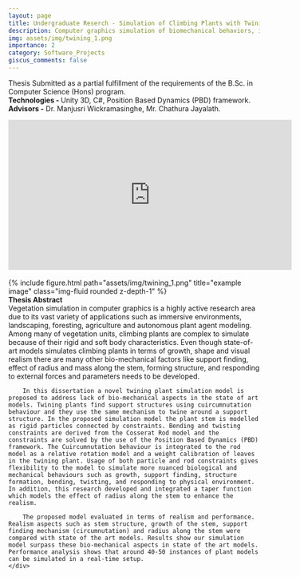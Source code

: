 ```yaml
---
layout: page
title: Undergraduate Reserch - Simulation of Climbing Plants with Twining Behaviour, 2018-2019.
description: Computer graphics simulation of biomechanical behaviors, including twining and support-finding in climbing plants.
img: assets/img/twining_1.png
importance: 2
category: Software_Projects
giscus_comments: false
---
```

Thesis Submitted as a partial fulfillment of the requirements of the B.Sc. in Computer Science (Hons) program. <br>
<b>Technologies - </b>  Unity 3D, C#, Position Based Dynamics (PBD) framework. <br>
<b>Advisors -</b> Dr. Manjusri  Wickramasinghe,  Mr. Chathura Jayalath. <br>

<div class="row">
    <div class="col-sm mt-3 mt-md-0"> 
        <!-- {% include video.html path="https://www.youtube.com/embed/ybruSmdzXuY" class="img-fluid rounded z-depth-1" width="956" height="568" %} -->
        <iframe width="568" height="300" src="https://www.youtube.com/embed/ybruSmdzXuY" frameborder="0"> </iframe>
        <br><br>
        {% include figure.html path="assets/img/twining_1.png" title="example image" class="img-fluid rounded z-depth-1" %}
    </div>
    <div class="col-sm mt-3 mt-md-0">
        <b>Thesis Abstract</b><br>
        Vegetation simulation in computer graphics is a highly active research area due to its vast variety of applications such as immersive environments, landscaping, foresting, agriculture and autonomous plant agent modeling. Among many of vegetation units, climbing plants are complex to simulate because of their rigid and soft body characteristics. Even though state-of-art models simulates climbing plants in terms of growth, shape and visual realism there are many other bio-mechanical factors like support finding, effect of radius and mass along the stem, forming structure,  and  responding to external forces and parameters needs to be developed.

        In this dissertation a novel twining plant simulation model is proposed to address lack of bio-mechanical aspects in the state of art models. Twining plants find support structures using cuircumnutation behaviour and they use the same mechanism to twine around a support structure. In the proposed simulation model the plant stem is modelled as rigid particles connected by constraints. Bending and twisting constraints are derived from the Cosserat Rod model and the constraints are solved by the use of the Position Based Dynamics (PBD) framework. The Cuircumnutation behaviour is integrated to the rod model as a relative rotation model and a weight calibration of leaves in the twining plant. Usage of both particle and rod constraints gives flexibility to the model to simulate more nuanced biological and mechanical behaviours such as growth, support finding, structure formation, bending, twisting, and responding to physical environment. In addition, this research developed and integrated a taper function which models the effect of radius along the stem to enhance the realism.   

        The proposed model evaluated in terms of realism and performance. Realism aspects such as stem structure, growth of the stem, support finding mechanism (circumnutation) and radius along the stem were compared with state of the art models. Results show our simulation model surpass these bio-mechanical aspects in state of the art models. Performance analysis shows that around 40-50 instances of plant models can be simulated in a real-time setup.
    </div>
</div>
